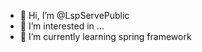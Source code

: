 - 👋 Hi, I’m @LspServePublic
- 👀 I’m interested in ...
- 🌱 I’m currently learning spring framework

<!---
LspServePublic/LspServePublic is a ✨ special ✨ repository because its `README.md` (this file) appears on your GitHub profile.
You can click the Preview link to take a look at your changes.
--->
